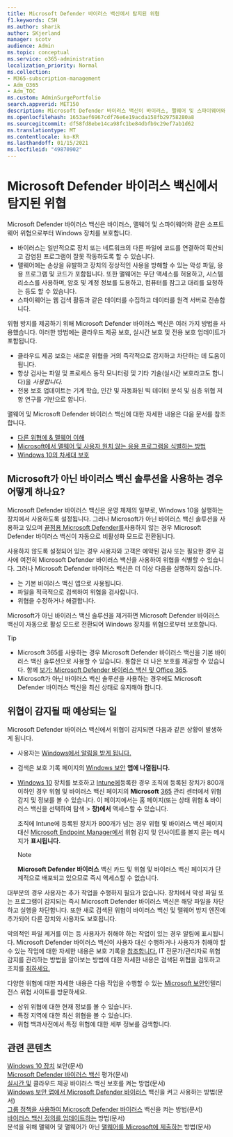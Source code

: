 ```yaml
---
title: Microsoft Defender 바이러스 백신에서 탐지된 위협
f1.keywords: CSH
ms.author: sharik
author: SKjerland
manager: scotv
audience: Admin
ms.topic: conceptual
ms.service: o365-administration
localization_priority: Normal
ms.collection:
- M365-subscription-management
- Adm_O365
- Adm_TOC
ms.custom: AdminSurgePortfolio
search.appverid: MET150
description: Microsoft Defender 바이러스 백신이 바이러스, 맬웨어 및 스파이웨어와 같은 소프트웨어 위협으로부터 Windows 장치를 보호하는 방법을 알아보십시오.
ms.openlocfilehash: 1653aef6967cdf76e6e19acda158fb29758280a8
ms.sourcegitcommit: df58fd8ebe14ca98fc1be84dbfb9c29ef7ab1d62
ms.translationtype: MT
ms.contentlocale: ko-KR
ms.lasthandoff: 01/15/2021
ms.locfileid: "49870902"
---
```

# <a name="threats-detected-by-microsoft-defender-antivirus"></a>Microsoft Defender 바이러스 백신에서 탐지된 위협

Microsoft Defender 바이러스 백신은 바이러스, 맬웨어 및 스파이웨어와 같은 소프트웨어 위협으로부터 Windows 장치를 보호합니다.

- 바이러스는 일반적으로 장치 또는 네트워크의 다른 파일에 코드를 연결하여 확산되고 감염된 프로그램이 잘못 작동하도록 할 수 있습니다.
- 맬웨어에는 손상을 유발하고 장치의 정상적인 사용을 방해할 수 있는 악성 파일, 응용 프로그램 및 코드가 포함됩니다. 또한 맬웨어는 무단 액세스를 허용하고, 시스템 리소스를 사용하며, 암호 및 계정 정보를 도용하고, 컴퓨터를 잠그고 대리를 요청하는 등도 할 수 있습니다.
- 스파이웨어는 웹 검색 활동과 같은 데이터를 수집하고 데이터를 원격 서버로 전송합니다.
 
위협 방지를 제공하기 위해 Microsoft Defender 바이러스 백신은 여러 가지 방법을 사용했습니다. 이러한 방법에는 클라우드 제공 보호, 실시간 보호 및 전용 보호 업데이트가 포함됩니다.

- 클라우드 제공 보호는 새로운 위협을 거의 즉각적으로 감지하고 차단하는 데 도움이 됩니다.
- 항상 검사는 파일 및 프로세스 동작 모니터링 및 기타 기술(실시간 보호라고도 합니다)을 *사용합니다.*
- 전용 보호 업데이트는 기계 학습, 인간 및 자동화된 빅 데이터 분석 및 심층 위협 저항 연구를 기반으로 합니다. 

맬웨어 및 Microsoft Defender 바이러스 백신에 대한 자세한 내용은 다음 문서를 참조합니다. 

- [다른 위협에 & 맬웨어 이해](/windows/security/threat-protection/intelligence/understanding-malware)
- [Microsoft에서 맬웨어 및 사용자 원치 않는 응용 프로그램을 식별하는 방법](/windows/security/threat-protection/intelligence/criteria)
- [Windows 10의 차세대 보호](/windows/security/threat-protection/microsoft-defender-antivirus/microsoft-defender-antivirus-in-windows-10)

## <a name="what-happens-when-a-non-microsoft-antivirus-solution-is-used"></a>Microsoft가 아닌 바이러스 백신 솔루션을 사용하는 경우 어떻게 하나요? 

Microsoft Defender 바이러스 백신은 운영 체제의 일부로, Windows 10을 실행하는 장치에서 사용하도록 설정됩니다. 그러나 Microsoft가 아닌 바이러스 백신 솔루션을 사용하고 있으며 [끝점용 Microsoft Defender를](/windows/security/threat-protection/microsoft-defender-atp/microsoft-defender-advanced-threat-protection)사용하지 않는 경우 Microsoft Defender 바이러스 백신이 자동으로 비활성화 모드로 전환됩니다.  

사용하지 않도록 설정되어 있는 경우 사용자와 고객은 예약된 검사 또는 필요한 경우 검사에 여전히 Microsoft Defender 바이러스 백신을 사용하여 위협을 식별할 수 있습니다. 그러나 Microsoft Defender 바이러스 백신은 더 이상 다음을 실행하지 않습니다.

- 는 기본 바이러스 백신 앱으로 사용됩니다.
- 파일을 적극적으로 검색하여 위협을 검사합니다.
- 위협을 수정하거나 해결합니다.

Microsoft가 아닌 바이러스 백신 솔루션을 제거하면 Microsoft Defender 바이러스 백신이 자동으로 활성 모드로 전환되어 Windows 장치를 위협으로부터 보호합니다.

> [!TIP]
> - Microsoft 365를 사용하는 경우 Microsoft Defender 바이러스 백신을 기본 바이러스 백신 솔루션으로 사용할 수 있습니다. 통합은 더 나은 보호를 제공할 수 있습니다. 함께 [보기: Microsoft Defender 바이러스 백신 및 Office 365](/windows/security/threat-protection/microsoft-defender-antivirus/office-365-microsoft-defender-antivirus).
> - Microsoft가 아닌 바이러스 백신 솔루션을 사용하는 경우에도 Microsoft Defender 바이러스 백신을 최신 상태로 유지해야 합니다.

## <a name="what-to-expect-when-threats-are-detected"></a>위협이 감지될 때 예상되는 일

Microsoft Defender 바이러스 백신에서 위협이 감지되면 다음과 같은 상황이 발생하게 됩니다.

- 사용자는 [Windows에서 알림을 받게 됩니다.](https://support.microsoft.com/windows/8942c744-6198-fe56-4639-34320cf9444e) 
- 검색은 보호 기록 페이지의 [Windows 보안](/windows/security/threat-protection/windows-defender-security-center/windows-defender-security-center) **앱에 나열됩니다.**  
- [Windows 10](secure-win-10-pcs.md) 장치를 보호하고 [Intune에](/mem/intune/enrollment/windows-enrollment-methods)등록한 경우 조직에 등록된 장치가 800개 이하인 경우 위협 및 바이러스 백신 페이지의 **Microsoft** <a href="https://go.microsoft.com/fwlink/p/?linkid=2024339" target="_blank">365</a>  관리 센터에서 위협 감지 및 정보를 볼 수 있습니다. 이 페이지에서는 홈 페이지(또는 상태 위협 & 바이러스 백신을 선택하여 탐색   >  **창)에서** 액세스할 수 있습니다.

    조직에 Intune에 등록된 장치가 800개가 넘는 경우 위협 및 바이러스 백신 페이지 대신 [Microsoft Endpoint Manager에서](/mem/endpoint-manager-overview) 위협 감지 및 인사이트를 볼지 묻는 메시지가 **표시됩니다.**
 
    > [!NOTE]
    > **Microsoft Defender 바이러스**  백신 카드 및 위협 및 바이러스 백신 페이지가 단계적으로 배포되고 있으므로 즉시 액세스할 수 없습니다.

대부분의 경우 사용자는 추가 작업을 수행하지 필요가 없습니다. 장치에서 악성 파일 또는 프로그램이 감지되는 즉시 Microsoft Defender 바이러스 백신은 해당 파일을 차단하고 실행을 차단합니다. 또한 새로 검색된 위협이 바이러스 백신 및 맬웨어 방지 엔진에 추가되어 다른 장치와 사용자도 보호됩니다.  

악의적인 파일 제거를 여는 등 사용자가 취해야 하는 작업이 있는 경우 알림에 표시됩니다. Microsoft Defender 바이러스 백신이 사용자 대신 수행하거나 사용자가 취해야 할 수 있는 작업에 대한 자세한 내용은 보호 기록을 [참조합니다.](https://support.microsoft.com/office/f1e5fd95-09b4-46d1-b8c7-1059a1e09708) IT 전문가/관리자로 위협 감지를 관리하는 방법을 알아보는 방법에 대한 자세한 내용은 검색된 위협을 검토하고 조치를 [취하세요.](review-threats-take-action.md)

다양한 위협에 대한 자세한 내용은 다음 작업을 수행할 수 있는 <a href="https://www.microsoft.com/wdsi/threats" target="_blank">Microsoft 보안</a>인텔리전스 위협 사이트를 방문하세요. 

- 상위 위협에 대한 현재 정보를 볼 수 있습니다.
- 특정 지역에 대한 최신 위협을 볼 수 있습니다.
- 위협 백과사전에서 특정 위협에 대한 세부 정보를 검색합니다.

## <a name="related-content"></a>관련 콘텐츠

[Windows 10 장치](secure-windows-10-devices.md) 보안(문서)\
[Microsoft Defender 바이러스 백신](/windows/security/threat-protection/microsoft-defender-antivirus/evaluate-microsoft-defender-antivirus) 평가(문서)\
[실시간 및](/mem/intune/user-help/turn-on-defender-windows#turn-on-real-time-and-cloud-delivered-protection) 클라우드 제공 바이러스 백신 보호를 켜는 방법(문서)\
[Windows 보안 앱에서 Microsoft Defender 바이러스](/windows/security/threat-protection/microsoft-defender-antivirus/microsoft-defender-security-center-antivirus) 백신을 켜고 사용하는 방법(문서)\
[그룹 정책을 사용하여 Microsoft Defender 바이러스](/mem/intune/user-help/turn-on-defender-windows#turn-on-windows-defender) 백신을 켜는 방법(문서)\
[바이러스 백신 정의를 업데이트하는](/mem/intune/user-help/turn-on-defender-windows#update-your-antivirus-definitions) 방법(문서)\
분석을 위해 맬웨어 및 맬웨어가 아닌 [맬웨어를 Microsoft에 제출하는](/microsoft-365/security/office-365-security/submitting-malware-and-non-malware-to-microsoft-for-analysis) 방법(문서)